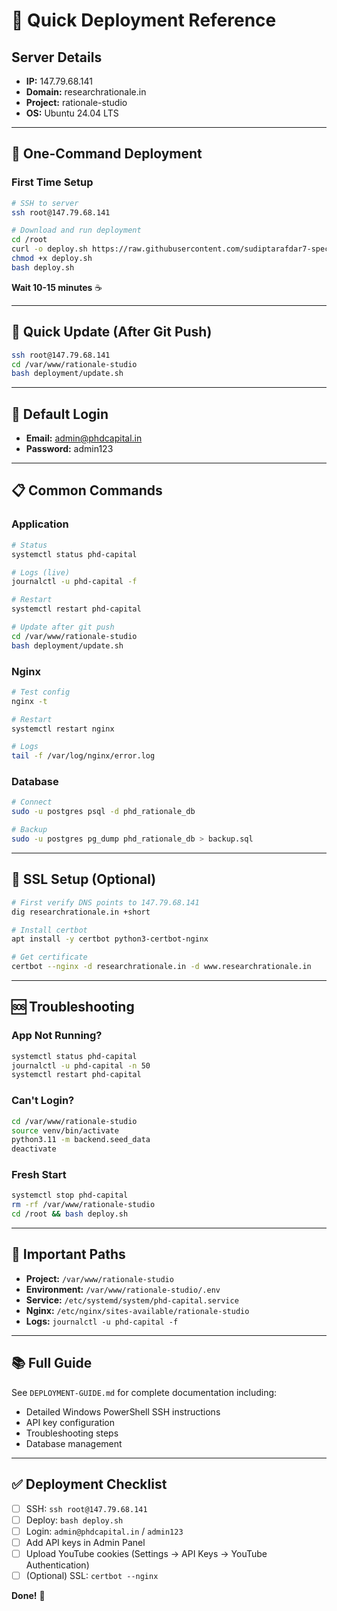 # 🚀 Quick Deployment Reference

## Server Details
- **IP:** 147.79.68.141
- **Domain:** researchrationale.in
- **Project:** rationale-studio
- **OS:** Ubuntu 24.04 LTS

---

## 🎯 One-Command Deployment

### First Time Setup
```bash
# SSH to server
ssh root@147.79.68.141

# Download and run deployment
cd /root
curl -o deploy.sh https://raw.githubusercontent.com/sudiptarafdar7-spec/PHD-Capital-Rationale-Studio-v1/main/deployment/deploy.sh
chmod +x deploy.sh
bash deploy.sh
```

**Wait 10-15 minutes** ☕

---

## 🔄 Quick Update (After Git Push)

```bash
ssh root@147.79.68.141
cd /var/www/rationale-studio
bash deployment/update.sh
```

---

## 🔑 Default Login

- **Email:** admin@phdcapital.in
- **Password:** admin123

---

## 📋 Common Commands

### Application
```bash
# Status
systemctl status phd-capital

# Logs (live)
journalctl -u phd-capital -f

# Restart
systemctl restart phd-capital

# Update after git push
cd /var/www/rationale-studio
bash deployment/update.sh
```

### Nginx
```bash
# Test config
nginx -t

# Restart
systemctl restart nginx

# Logs
tail -f /var/log/nginx/error.log
```

### Database
```bash
# Connect
sudo -u postgres psql -d phd_rationale_db

# Backup
sudo -u postgres pg_dump phd_rationale_db > backup.sql
```

---

## 🔐 SSL Setup (Optional)

```bash
# First verify DNS points to 147.79.68.141
dig researchrationale.in +short

# Install certbot
apt install -y certbot python3-certbot-nginx

# Get certificate
certbot --nginx -d researchrationale.in -d www.researchrationale.in
```

---

## 🆘 Troubleshooting

### App Not Running?
```bash
systemctl status phd-capital
journalctl -u phd-capital -n 50
systemctl restart phd-capital
```

### Can't Login?
```bash
cd /var/www/rationale-studio
source venv/bin/activate
python3.11 -m backend.seed_data
deactivate
```

### Fresh Start
```bash
systemctl stop phd-capital
rm -rf /var/www/rationale-studio
cd /root && bash deploy.sh
```

---

## 📁 Important Paths

- **Project:** `/var/www/rationale-studio`
- **Environment:** `/var/www/rationale-studio/.env`
- **Service:** `/etc/systemd/system/phd-capital.service`
- **Nginx:** `/etc/nginx/sites-available/rationale-studio`
- **Logs:** `journalctl -u phd-capital -f`

---

## 📚 Full Guide

See `DEPLOYMENT-GUIDE.md` for complete documentation including:
- Detailed Windows PowerShell SSH instructions
- API key configuration
- Troubleshooting steps
- Database management

---

## ✅ Deployment Checklist

- [ ] SSH: `ssh root@147.79.68.141`
- [ ] Deploy: `bash deploy.sh`
- [ ] Login: `admin@phdcapital.in` / `admin123`
- [ ] Add API keys in Admin Panel
- [ ] Upload YouTube cookies (Settings → API Keys → YouTube Authentication)
- [ ] (Optional) SSL: `certbot --nginx`

**Done!** 🎉

